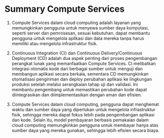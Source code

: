 
# Summary Compute Services

1. Compute Services dalam cloud computing adalah layanan yang memungkinkan pengguna untuk menyewa sumber daya komputasi, seperti server dan pemrosesan, sesuai kebutuhan. dapat membantu pengguna untuk mengelola aplikasi dan data mereka tanpa harus memiliki atau mengelola infrastruktur fisik.

2. Continuous Integration (CI) dan Continuous Delivery/Continuous Deployment (CD) adalah dua aspek penting dari proses pengembangan perangkat lunak yang memanfaatkan Compute Services. CI melibatkan integrasi otomatis kode dari berbagai sumber untuk menguji dan membangun aplikasi secara berkala, sementara CD memungkinkan otomatisasi pengiriman dan deploy perubahan aplikasi ke lingkungan produksi setelah melalui serangkaian tahap uji dan validasi. Ini membantu pengembang untuk memastikan perubahan kode dapat diintegrasikan dan diimplementasikan dengan aman dan efisien.

3. Compute Services dalam cloud computing, pengguna dapat menghemat waktu dan sumber daya yang diperlukan untuk mengelola infrastruktur fisik, sehingga mereka dapat fokus lebih pada pengembangan aplikasi dan kode. Selain itu, model pembayaran berbasis pemakaian dalam cloud computing memungkinkan pengguna untuk membayar hanya atas sumber daya yang mereka gunakan, sehingga lebih efisien secara biaya.